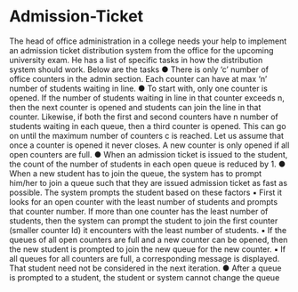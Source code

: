 # Admission-Ticket
The head of office administration in a college needs your help to implement an admission ticket distribution system from the office for the upcoming university exam. He has a list of specific tasks in how the distribution system should work. Below are the tasks
      ● There is only ‘c’ number of office counters in the admin section. Each counter can have at max ‘n’ number of students waiting in line.
      ● To start with, only one counter is opened. If the number of students waiting in line in that counter exceeds n, then the next counter is opened and students can join the line in that counter. Likewise, if both the first and second counters have n number of students waiting in each queue, then a third counter is opened. This can go on until the maximum number of counters c is reached. Let us assume that once a counter is opened it never closes. A new counter is only opened if all open counters are full.
      ● When an admission ticket is issued to the student, the count of the number of students in each open queue is reduced by 1.
      ● When a new student has to join the queue, the system has to prompt him/her to join a queue such that they are issued admission ticket as fast as possible. The system prompts the student based on these factors 
            ▪ First it looks for an open counter with the least number of students and prompts that counter number. If more than one counter has the least number of students, then the system can prompt the student to join the first counter (smaller counter Id) it encounters with the least number of students.
            ▪ If the queues of all open counters are full and a new counter can be opened, then the new student is prompted to join the new queue for the new counter.
            ▪ If all queues for all counters are full, a corresponding message is displayed. That student need not be considered in the next iteration.
       ● After a queue is prompted to a student, the student or system cannot change the queue
